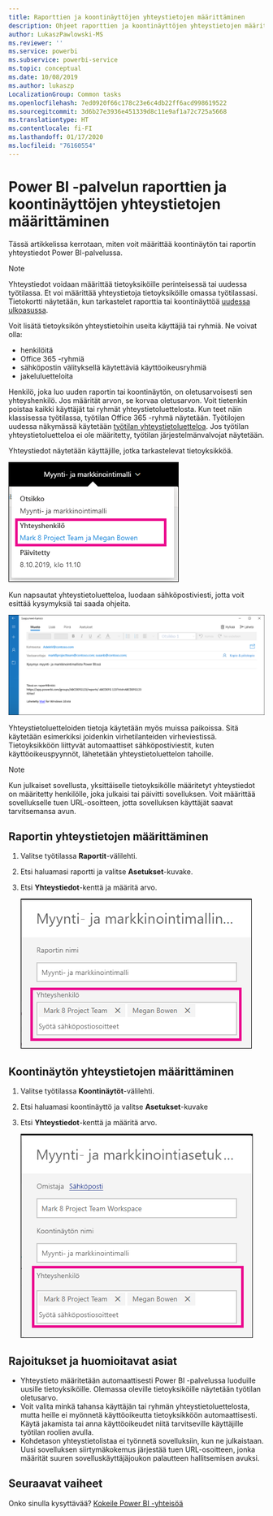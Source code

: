 ```yaml
---
title: Raporttien ja koontinäyttöjen yhteystietojen määrittäminen
description: Ohjeet raporttien ja koontinäyttöjen yhteystietojen määrittämiseen.
author: LukaszPawlowski-MS
ms.reviewer: ''
ms.service: powerbi
ms.subservice: powerbi-service
ms.topic: conceptual
ms.date: 10/08/2019
ms.author: lukaszp
LocalizationGroup: Common tasks
ms.openlocfilehash: 7ed0920f66c178c23e6c4db22ff6acd998619522
ms.sourcegitcommit: 3d6b27e3936e451339d8c11e9af1a72c725a5668
ms.translationtype: HT
ms.contentlocale: fi-FI
ms.lasthandoff: 01/17/2020
ms.locfileid: "76160554"
---
```

# <a name="set-contact-information-for-reports-and-dashboards-in-the-power-bi-service"></a>Power BI -palvelun raporttien ja koontinäyttöjen yhteystietojen määrittäminen
Tässä artikkelissa kerrotaan, miten voit määrittää koontinäytön tai raportin yhteystiedot Power BI-palvelussa.

> [!NOTE]
> Yhteystiedot voidaan määrittää tietoyksiköille perinteisessä tai uudessa työtilassa. Et voi määrittää yhteystietoja tietoyksiköille omassa työtilassasi. Tietokortti näytetään, kun tarkastelet raporttia tai koontinäyttöä [uudessa ulkoasussa](service-new-look.md).

Voit lisätä tietoyksikön yhteystietoihin useita käyttäjiä tai ryhmiä. Ne voivat olla:
* henkilöitä
* Office 365 -ryhmiä
* sähköpostin välityksellä käytettäviä käyttöoikeusryhmiä
* jakeluluetteloita

Henkilö, joka luo uuden raportin tai koontinäytön, on oletusarvoisesti sen yhteyshenkilö. Jos määrität arvon, se korvaa oletusarvon. Voit tietenkin poistaa kaikki käyttäjät tai ryhmät yhteystietoluettelosta. Kun teet näin klassisessa työtilassa, työtilan Office 365 -ryhmä näytetään. Työtilojen uudessa näkymässä käytetään [työtilan yhteystietoluetteloa](service-create-the-new-workspaces.md#workspace-contact-list). Jos työtilan yhteystietoluetteloa ei ole määritetty, työtilan järjestelmänvalvojat näytetään.

Yhteystiedot näytetään käyttäjille, jotka tarkastelevat tietoyksikköä. 

 ![palveluraportin yhteyshenkilö](media/service-item-contact/service-report-contact.png)

Kun napsautat yhteystietoluetteloa, luodaan sähköpostiviesti, jotta voit esittää kysymyksiä tai saada ohjeita. 

 ![palvelun yhteyshenkilön sähköposti](media/service-item-contact/service-contact-email.png)
 
Yhteystietoluetteloiden tietoja käytetään myös muissa paikoissa. Sitä käytetään esimerkiksi joidenkin virhetilanteiden virheviestissä. Tietoyksikköön liittyvät automaattiset sähköpostiviestit, kuten käyttöoikeuspyynnöt, lähetetään yhteystietoluettelon tahoille. 

> [!NOTE]
> Kun julkaiset sovellusta, yksittäiselle tietoyksikölle määritetyt yhteystiedot on määritetty henkilölle, joka julkaisi tai päivitti sovelluksen. Voit määrittää sovellukselle tuen URL-osoitteen, jotta sovelluksen käyttäjät saavat tarvitsemansa avun.

## <a name="set-contact-information-for-a-report"></a>Raportin yhteystietojen määrittäminen
1. Valitse työtilassa **Raportit**-välilehti.
2. Etsi haluamasi raportti ja valitse **Asetukset**-kuvake.
3. Etsi **Yhteystiedot**-kenttä ja määritä arvo.

     ![palveluraportin yhteystietojen määrittäminen](media/service-item-contact/service-report-contact-setting.png)

## <a name="set-contact-information-for-a-dashboard"></a>Koontinäytön yhteystietojen määrittäminen
1. Valitse työtilassa **Koontinäytöt**-välilehti.
2. Etsi haluamasi koontinäyttö ja valitse **Asetukset**-kuvake
3. Etsi **Yhteystiedot**-kenttä ja määritä arvo.

     ![palvelun koontinäytön yhteystietojen määrittäminen](media/service-item-contact/service-dashboard-contact-setting.png)

## <a name="limitations-and-considerations"></a>Rajoitukset ja huomioitavat asiat
* Yhteystieto määritetään automaattisesti Power BI -palvelussa luoduille uusille tietoyksiköille. Olemassa oleville tietoyksiköille näytetään työtilan oletusarvo.
* Voit valita minkä tahansa käyttäjän tai ryhmän yhteystietoluettelosta, mutta heille ei myönnetä käyttöoikeutta tietoyksikköön automaattisesti. Käytä jakamista tai anna käyttöoikeudet niitä tarvitseville käyttäjille työtilan roolien avulla. 
* Kohdetason yhteystietolistaa ei työnnetä sovelluksiin, kun ne julkaistaan. Uusi sovelluksen siirtymäkokemus järjestää tuen URL-osoitteen, jonka määrität suuren sovelluskäyttäjäjoukon palautteen hallitsemisen avuksi.


## <a name="next-steps"></a>Seuraavat vaiheet

Onko sinulla kysyttävää? [Kokeile Power BI -yhteisöä](https://community.powerbi.com/)

